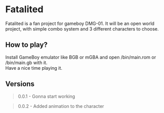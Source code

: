 # Fatalited

Fatalited is a fan project for gameboy DMG-01. It will be an open world project, with simple combo system and 3 different characters to choose.

## How to play?

Install GameBoy emulator like BGB or mGBA and open /bin/main.rom or /bin/main.gb with it.  
Have a nice time playing it.

## Versions

> 0.0.1 - Gonna start working

> 0.0.2 - Added animation to the character